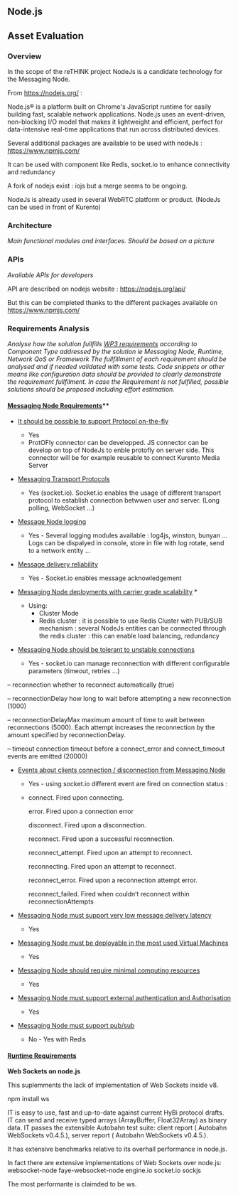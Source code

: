 ## Node.js

## Asset Evaluation

### Overview

In the scope of the reTHINK project NodeJs is a candidate technology for the Messaging Node.

From https://nodejs.org/ :

Node.js® is a platform built on Chrome's JavaScript runtime for easily building fast, scalable network applications. Node.js uses an event-driven, non-blocking I/O model that makes it lightweight and efficient, perfect for data-intensive real-time applications that run across distributed devices.

Several additional packages are available to be used with nodeJs : https://www.npmjs.com/

It can be used with component like Redis, socket.io to enhance connectivity and redundancy


A fork of nodejs exist : iojs but a merge seems to be ongoing.

NodeJs is already used in several WebRTC platform or product. (NodeJs can be used in front of Kurento) 


### Architecture

*Main functional modules and interfaces. Should be based on a picture*

### APIs

*Available APIs for developers*

API are described on nodejs website : https://nodejs.org/api/

But this can be completed thanks to the different packages available on https://www.npmjs.com/

### Requirements Analysis

*Analyse how the solution fullfills [WP3 requirements](selection-criteria.md) according to Component Type addressed by the solution ie Messaging Node, Runtime, Network QoS or Framework*
*The fullfillment of each requirement should be analysed and if needed validated with some tests. Code snippets or other means like configuration data should be provided to clearly demonstrate the requirement fullfilment.
In case the Requirement is not fulfilled, possible solutions should be proposed including effort estimation.*


#### [Messaging Node Requirements](https://github.com/reTHINK-project/core-framework/labels/Messaging%20Node%20Requirement)**


* [It should be possible to support Protocol on-the-fly](https://github.com/reTHINK-project/core-framework/issues/21)
  * Yes
  * ProtOFly connector can be developped. JS connector can be develop on top of NodeJs to enble protofly on server side. This connector will be for example reusable to connect Kurento Media Server

* [Messaging Transport Protocols](https://github.com/reTHINK-project/core-framework/issues/20)
  * Yes (socket.io). Socket.io enables the usage of different transport protocol to establish connection betwwen user and server. (Long polling, WebSocket ...)
   
* [Message Node logging](https://github.com/reTHINK-project/core-framework/issues/18)
  * Yes - Several logging modules available : log4js, winston, bunyan ... Logs can be dispalyed in console, store in file with log rotate, send to a network entity ... 

* [Message delivery reliability](https://github.com/reTHINK-project/core-framework/issues/17)
  * Yes - Socket.io enables message acknowledgement

* [Messaging Node deployments with carrier grade scalability](https://github.com/reTHINK-project/core-framework/issues/16)
  * 
  * Using:
    * Cluster Mode
    * Redis cluster : it is possible to use Redis Cluster with PUB/SUB mechanism : several NodeJs entities can be connected through the redis cluster : this can enable load balancing, redundancy
    
* [Messaging Node should be tolerant to unstable connections](https://github.com/reTHINK-project/core-framework/issues/15)
  * Yes - socket.io can manage reconnection with different configurable parameters (timeout, retries ...)
 
– reconnection whether to reconnect automatically (true)

– reconnectionDelay how long to wait before attempting a new reconnection (1000)

– reconnectionDelayMax maximum amount of time to wait between reconnections (5000). Each attempt increases the reconnection by
the amount specified by reconnectionDelay.

– timeout connection timeout before a connect_error and connect_timeout events are emitted (20000)

* [Events about clients connection / disconnection from Messaging Node](https://github.com/reTHINK-project/core-framework/issues/14)
  * Yes - using socket.io different event are fired on connection status :
  * 
    connect. Fired upon connecting.

    error. Fired upon a connection error
    
    disconnect. Fired upon a disconnection.
    
    reconnect. Fired upon a successful reconnection.
    
    reconnect_attempt. Fired upon an attempt to reconnect.
    
    reconnecting. Fired upon an attempt to reconnect.
    
    reconnect_error. Fired upon a reconnection attempt error.
    
    reconnect_failed. Fired when couldn’t reconnect within reconnectionAttempts

* [Messaging Node must support very low message delivery latency](https://github.com/reTHINK-project/core-framework/issues/13)
  * Yes 

* [Messaging Node must be deployable in the most used Virtual Machines](https://github.com/reTHINK-project/core-framework/issues/12)
  * Yes

* [Messaging Node should require minimal computing resources](https://github.com/reTHINK-project/core-framework/issues/11)
  * Yes

* [Messaging Node must support external authentication and Authorisation](https://github.com/reTHINK-project/core-framework/issues/10)
  * Yes

* [Messaging Node must support pub/sub](https://github.com/reTHINK-project/core-framework/issues/9)
  * No - Yes with Redis

#### [Runtime Requirements](https://github.com/reTHINK-project/core-framework/labels/Runtime%20Requirement)

**Web Sockets on node.js**

This suplemments the lack of implementation of Web Sockets inside v8.

npm install ws

IT is easy to use, fast and up-to-date against current HyBi protocol drafts.
IT can send and receive typed arrays (ArrayBuffer, Float32Array) as binary data.
IT passes the extensible Autobahn test suite: client report ( Autobahn WebSockets v0.4.5.), server report  ( Autobahn WebSockets v0.4.5.).

It has extensive benchmarks relative to its overhall performance in node.js.


In fact there are extensive implementations of Web Sockets over node.js:
websocket-node 
faye-websocket-node 
engine.io
socket.io 
sockjs

The most performante is claimded to be ws.

